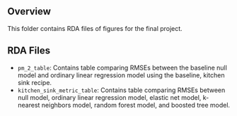 ## Overview

This folder contains RDA files of figures for the final project.

## RDA Files
- `pm_2_table`: Contains table comparing RMSEs between the baseline null model and ordinary linear regression model using the baseline, kitchen sink recipe.
- `kitchen_sink_metric_table`: Contains table comparing RMSEs between null model, ordinary linear regression model, elastic net model, k-nearest neighbors model, random forest model, and boosted tree model.
